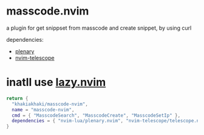# masscode.nvim

a plugin for get snippset from masscode and create snippet, by using curl

dependencies:
- [plenary](https://github.com/nvim-lua/plenary.nvim)
- [nvim-telescope](https://github.com/nvim-telescope)


# inatll use [lazy.nvim](https://github.com/folke/lazy.nvim)

```lua
return {
  "khakiakhaki/masscode-nvim",
  name = "masscode-nvim",
  cmd = { "MasscodeSearch", "MasscodeCreate", "MasscodeSetIp" },
  dependencies = { "nvim-lua/plenary.nvim", "nvim-telescope/telescope.nvim" },
}
```




